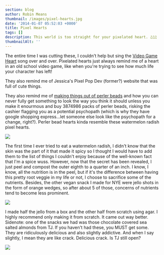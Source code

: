 ```yaml
---
section: blog
author: Robin Means
thumbnail: /images/pixel-hearts.jpg
date: '2014-01-07 05:52:03 +0000'
title: Pixel Hearts
tags: []
description: This world is too straight for your pixelated heart. ♫♫♫
thumbnailAlt: ''
---
```


The entire time I was cutting these, I couldn't help but sing the [Video Game Heart](http://www.youtube.com/watch?v=tFQCgcUwqaI) song over and over. Pixelated hearts just always remind me of a heart in an old school video game, like when you're trying to see how much life your character has left!

They also remind me of Jessica's Pixel Pop Dev \(former?\) website that was full of cute things.

They also remind me of [making things out of perler beads](http://ieatcupcakes.tumblr.com/post/39860029092/what-can-i-make-on-a-rainy-day-hint-it-cant-be) and how you can never fully get something to look the way you think it should unless you make it enourmous and buy 3874986 packs of perler beads, risking the cashier flagging you as a potential psychopath \(which is why they have google shopping express...let someone else look like the psychopath for a change, right?\). Perler bead hearts kinda resemble these watermelon radish pixel hearts.

![](/images/pixel-hearts.jpg)

The first time I ever tried to eat a watermelon radish, I didn't know that the skin was the part of it that made it spicy so I thought I would have to add them to the list of things I couldn't enjoy because of the well-known fact that I'm a spice wuss. However, now that the secret has been revealed, I just peel and compost the outer eighth to a quarter of an inch. I know, I know, all the nutrition is in the peel, but if it's the difference between having this pretty root veggie in my life or not, I choose to sacrifice some of the nutrients. Besides, the other vegan snack I made for NYE were jello shots in the form of orange wedges, so after about 5 of those, concerns of nutrients tend to become less prominent.

![](/images/jello-wedges.jpg)

I made half the jello from a box and the other half from scratch using agar. I highly recommend only making it from scratch. It came out way better. Sidenote: one of the snacks we had was those chocolate covered sea salted almonds from TJ. If you haven't had these, you MUST get some. They are ridiculously delicious and also slightly addictive. And when I say slightly, I mean they are like crack. Delicious crack. Is TJ still open?

![](/images/food.jpg)


